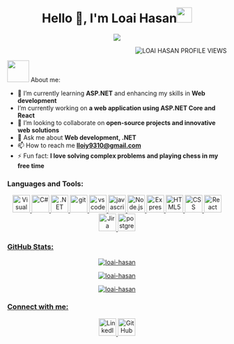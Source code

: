 <h1 align="center">Hello 👋, I'm Loai Hasan<img src="https://media.giphy.com/media/TEnXkcsHrP4YedChhA/giphy.gif" width="35"></h1> 
<p align="center">
  <a href="https://github.com/DenverCoder1/readme-typing-svg"><img src="https://readme-typing-svg.herokuapp.com?font=Time+New+Roman&color=%23C8BE25&size=25&center=true&vCenter=true&width=600&height=100&lines=Web+Development.;A+passionate+frontend+developer+from+Egypt.;Always+learning+new+things."></a>
</p>
    
<p align="right"> <img src="https://komarev.com/ghpvc/?username=Loiy2002-SW&label=Profile%20views&color=0e75b6&style=flat" alt="LOAI HASAN PROFILE VIEWS" /> </p>
<picture><img src = "https://github.com/7oSkaaa/7oSkaaa/blob/main/Images/about_me.gif?raw=true" width = 50px></picture> About me: 

- 🔭 I’m currently learning **ASP.NET** and enhancing my skills in **Web development**
-  I’m currently working on **a web application using ASP.NET Core and React**
- 👯 I’m looking to collaborate on **open-source projects and innovative web solutions**
- 💬 Ask me about **Web development, .NET**
- 📫 How to reach me **lloiy9310@gmail.com**
- ⚡ Fun fact: **I love solving complex problems and playing chess in my free time**

### Languages and Tools: 

<p align="center">
<a href="https://visualstudio.microsoft.com/" target="_blank" rel="noreferrer">
    <img src="https://icon.icepanel.io/Technology/svg/Visual-Studio.svg" alt="Visual Studio" width="40" height="40" />
</a>
<a href="https://dotnet.microsoft.com/en-us/languages/csharp" target="_blank" rel="noreferrer">
    <img src="https://icon.icepanel.io/Technology/svg/C%23-%28CSharp%29.svg" alt="C#" width="40" height="40" />
</a>

  <a href="https://dotnet.microsoft.com/" target="_blank" rel="noreferrer">
    <img src="https://cdn.worldvectorlogo.com/logos/dot-net-core-7.svg" alt=".NET" width="40" height="40" />
  </a>
  <a href="https://git-scm.com/" target="_blank" rel="noreferrer">
    <img src="https://www.vectorlogo.zone/logos/git-scm/git-scm-icon.svg" alt="git" width="40" height="40" />
  </a>
  <a href="https://code.visualstudio.com/" target="_blank" rel="noreferrer">
    <img src="https://www.vectorlogo.zone/logos/visualstudio_code/visualstudio_code-icon.svg" alt="vscode" width="40" height="40" />
  </a>
  <a href="https://www.javascript.com/" target="_blank" rel="noreferrer">
    <img src="https://cdn.worldvectorlogo.com/logos/logo-javascript.svg" alt="javascript" width="40" height="40" />
  </a>
    </a>
   <a href="https://nodejs.org/" target="_blank" rel="noreferrer">
    <img src="https://cdn.worldvectorlogo.com/logos/nodejs-icon.svg" alt="Node.js" width="40" height="40" />
  </a>
    <a href="https://expressjs.com/" target="_blank" rel="noreferrer">
    <img src="https://www.vectorlogo.zone/logos/expressjs/expressjs-icon.svg" alt="Express.js" width="40" height="40" />
  </a>
  <a href="https://html.spec.whatwg.org/" target="_blank" rel="noreferrer">
    <img src="https://cdn.worldvectorlogo.com/logos/html-1.svg" alt="HTML5" width="40" height="40" />
  </a>
  <a href="https://www.w3.org/Style/CSS/Overview.en.html" target="_blank" rel="noreferrer">
    <img src="https://cdn.worldvectorlogo.com/logos/css-3.svg" alt="CSS" width="40" height="40" />
  </a>
  <a href="https://reactjs.org/" target="_blank" rel="noreferrer">
    <img src="https://cdn.worldvectorlogo.com/logos/react-2.svg" alt="React" width="40" height="40" />
  </a>
  <a href="https://www.atlassian.com/software/jira" target="_blank" rel="noreferrer">
    <img src="https://cdn.worldvectorlogo.com/logos/jira-1.svg" alt="Jira" width="40" height="40" />
  </a>
  <a href="https://www.postgresql.org/" target="_blank" rel="noreferrer">
    <img src="https://cdn.worldvectorlogo.com/logos/postgresql.svg" alt="postgreSQL" width="40" height="40" />

</p>

### GitHub Stats:

<div align="center">
  <p>
    <img align="center" src="https://github-readme-stats.vercel.app/api/top-langs?username=Loiy2002-SW&show_icons=true&locale=en&layout=compact" alt="loai-hasan" />
  </p>

  <p>
    <img align="center" src="https://github-readme-stats.vercel.app/api?username=Loiy2002-SW&show_icons=true&locale=en" alt="loai-hasan" />
  </p>

  <p>
    <img align="center" src="https://github-readme-streak-stats.herokuapp.com/?user=Loiy2002-SW&" alt="loai-hasan" />
  </p>
</div>

### Connect with me:

<p align="center">
  <a href="https://www.linkedin.com/in/loai-hasan" target="_blank" rel="noreferrer">
    <img src="https://www.vectorlogo.zone/logos/linkedin/linkedin-icon.svg" alt="LinkedIn" width="40" height="40" />
  </a>
  <a href="https://github.com/Loiy2002-SW" target="_blank" rel="noreferrer">
    <img src="https://www.vectorlogo.zone/logos/github/github-icon.svg" alt="GitHub" width="40" height="40" />
  </a>
</p>
